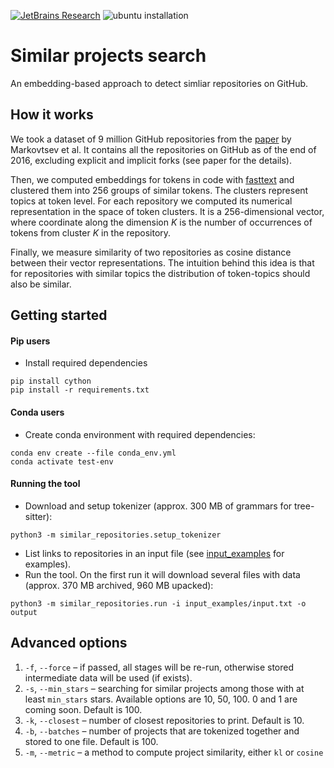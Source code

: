 [![JetBrains Research](https://jb.gg/badges/research.svg)](https://confluence.jetbrains.com/display/ALL/JetBrains+on+GitHub)
![ubuntu installation](https://github.com/JetBrains-Research/similar-repositories/workflows/ubuntu%20installation/badge.svg)

# Similar projects search

An embedding-based approach to detect simliar repositories on GitHub.

## How it works

We took a dataset of 9 million GitHub repositories from the [paper](https://arxiv.org/pdf/1704.00135.pdf) by Markovtsev et al.
It contains all the repositories on GitHub as of the end of 2016, excluding explicit and implicit forks (see paper for the details).

Then, we computed embeddings for tokens in code with [fasttext](https://github.com/facebookresearch/fastText) and clustered them
into 256 groups of similar tokens. The clusters represent topics at token level. For each repository we computed 
its numerical representation in the space of token clusters. It is a 256-dimensional vector, where coordinate along the
dimension _K_ is the number of occurrences of tokens from cluster _K_ in the repository.

Finally, we measure similarity of two repositories as cosine distance between their vector representations. The intuition
behind this idea is that for repositories with similar topics the distribution of token-topics should also be similar.

## Getting started

#### Pip users
* Install required dependencies

```shell script
pip install cython
pip install -r requirements.txt
```

#### Conda users
* Create conda environment with required dependencies:

```shell script
conda env create --file conda_env.yml
conda activate test-env
```

#### Running the tool

* Download and setup tokenizer (approx. 300 MB of grammars for tree-sitter):

```shell script
python3 -m similar_repositories.setup_tokenizer
```

* List links to repositories in an input file (see [input_examples](input_examples) for examples).
* Run the tool. On the first run it will download several files with data (approx. 370 MB archived, 960 MB upacked):
```shell script
python3 -m similar_repositories.run -i input_examples/input.txt -o output
```

## Advanced options

1. `-f`, `--force` &ndash; if passed, all stages will be re-run, otherwise stored intermediate data will be used (if exists).
2. `-s`, `--min_stars` &ndash; searching for similar projects among those with at least `min_stars` stars. 
Available options are 10, 50, 100. 0 and 1 are coming soon. Default is 100.
3. `-k`, `--closest` &ndash; number of closest repositories to print. Default is 10.
4. `-b`, `--batches` &ndash; number of projects that are tokenized together and stored to one file. Default is 100.
5. `-m`, `--metric` &ndash; a method to compute project similarity, either `kl` or `cosine`
